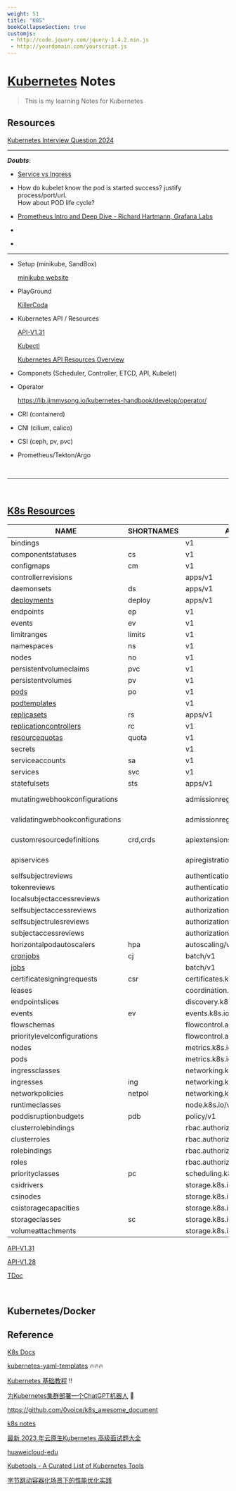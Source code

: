 ```yaml
---
weight: 51
title: "K8S"
bookCollapseSection: true
customjs:
 - http://code.jquery.com/jquery-1.4.2.min.js
 - http://yourdomain.com/yourscript.js
---
```


# [Kubernetes](https://kubernetes.io/) Notes
> This is my learning Notes for Kubernetes


## Resources

[Kubernetes Interview Question 2024](https://www.youtube.com/watch?v=zW_8klyZOa0&list=PL9JhaNh5QrVkxnIvn2HRNQe_MnWuXnXEs)

[]()

[]()

---

***Doubts***:

- [Service vs Ingress](https://lib.jimmysong.io/kubernetes-handbook/service-discovery/)

- How do kubelet know the pod is started success? justify process/port/url.   
How about POD life cycle?

- [Prometheus Intro and Deep Dive - Richard Hartmann, Grafana Labs](https://www.youtube.com/watch?v=t3YFv20Ulnc&list=PLj6h78yzYM2OJcjIuAsbbhXAaDrAnuKRB&index=56&ab_channel=CNCF%5BCloudNativeComputingFoundation%5D)

- []()

- []()


---

- Setup (minikube, SandBox)

    [minikube website](https://minikube.sigs.k8s.io/docs/start/)
    
    
- PlayGround

    [KillerCoda](https://killercoda.com/playgrounds)


- Kubernetes API / Resources

    [API-V1.31](https://kubernetes.io/docs/reference/generated/kubernetes-api/v1.31/)

    [Kubectl](https://kubernetes.io/docs/reference/generated/kubectl/kubectl-commands)

    [Kubernetes API Resources Overview](https://able8.medium.com/kubernetes-api-resources-overview-db1294f7cfd6)

- Componets (Scheduler, Controller, ETCD, API, Kubelet)    
  
- Operator

    https://lib.jimmysong.io/kubernetes-handbook/develop/operator/

- CRI (containerd)

- CNI (cilium, calico)

- CSI (ceph, pv, pvc)

- Prometheus/Tekton/Argo


<br/>

---


<br/>

## [K8s Resources](http://www.mtitek.com/tutorials/kubernetes/kubectl_cli_api_resources.php)

|NAME                              |SHORTNAMES                          	|APIVERSION                             |NAMESPACED   |KIND                             |VERBS          |                                              CATEGORIES|
|-------- 							| --------   							| -------    							| --------    |-------    						| --------     	|										 --------     	 |
|bindings                                                                                                                                   |                                       |v1                                     |true         |Binding                          |create|			|
|componentstatuses                                                                                                                          |cs                                     |v1                                     |false        |ComponentStatus                  |get,list|			|
|configmaps                                                                                                                                 |cm                                     |v1                                     |true         |ConfigMap                        |create,delete,deletecollection,get,list,patch,update,watch|			|
|controllerrevisions                                                                                                                        |                                       |apps/v1                                |true         |ControllerRevision               |create,delete,deletecollection,get,list,patch,update,watch|			|
|daemonsets                                                                                                                                 |ds                                     |apps/v1                                |true         |DaemonSet                        |create,delete,deletecollection,get,list,patch,update,watch|   all	|
|[deployments](https://kubernetes.io/docs/reference/kubernetes-api/workload-resources/deployment-v1/)                                       |deploy                                 |apps/v1                                |true         |Deployment                       |create,delete,deletecollection,get,list,patch,update,watch|   all	|
|endpoints                                                                                                                                  |ep                                     |v1                                     |true         |Endpoints                        |create,delete,deletecollection,get,list,patch,update,watch|			|
|events                                                                                                                                     |ev                                     |v1                                     |true         |Event                            |create,delete,deletecollection,get,list,patch,update,watch|			|
|limitranges                                                                                                                                |limits                                 |v1                                     |true         |LimitRange                       |create,delete,deletecollection,get,list,patch,update,watch|			|
|namespaces                                                                                                                                 |ns                                     |v1                                     |false        |Namespace                        |create,delete,get,list,patch,update,watch|			|
|nodes                                                                                                                                      |no                                     |v1                                     |false        |Node                             |create,delete,deletecollection,get,list,patch,update,watch|			|
|persistentvolumeclaims                                                                                                                     |pvc                                    |v1                                     |true         |PersistentVolumeClaim            |create,delete,deletecollection,get,list,patch,update,watch|			|
|persistentvolumes                                                                                                                          |pv                                     |v1                                     |false        |PersistentVolume                 |create,delete,deletecollection,get,list,patch,update,watch|			|
|[pods](https://kubernetes.io/docs/reference/kubernetes-api/workload-resources/pod-v1/)                                                     |po                                     |v1                                     |true         |Pod                              |create,delete,deletecollection,get,list,patch,update,watch|   all	|
|[podtemplates](https://kubernetes.io/docs/reference/kubernetes-api/workload-resources/pod-template-v1/)                                    |                                       |v1                                     |true         |PodTemplate                      |create,delete,deletecollection,get,list,patch,update,watch|			|
|[replicasets](https://kubernetes.io/docs/reference/kubernetes-api/workload-resources/replica-set-v1/)                                      |rs                                     |apps/v1                                |true         |ReplicaSet                       |create,delete,deletecollection,get,list,patch,update,watch|   all	|
|[replicationcontrollers](https://kubernetes.io/docs/reference/kubernetes-api/workload-resources/replication-controller-v1/)                |rc                                     |v1                                     |true         |ReplicationController            |create,delete,deletecollection,get,list,patch,update,watch|   all	|
|[resourcequotas](https://kubernetes.io/docs/reference/kubernetes-api/policy-resources/resource-quota-v1/)                                  |quota                                  |v1                                     |true         |ResourceQuota                    |create,delete,deletecollection,get,list,patch,update,watch|			|
|secrets                                                                                                                                    |                                       |v1                                     |true         |Secret                           |create,delete,deletecollection,get,list,patch,update,watch|			|
|serviceaccounts                                                                                                                            |sa                                     |v1                                     |true         |ServiceAccount                   |create,delete,deletecollection,get,list,patch,update,watch|			|
|services                                                                                                                                   |svc                                    |v1                                     |true         |Service                          |create,delete,deletecollection,get,list,patch,update,watch|   all	|
|statefulsets                                                                                                                               |sts                                    |apps/v1                                |true         |StatefulSet                      |create,delete,deletecollection,get,list,patch,update,watch|   all	|
|mutatingwebhookconfigurations                                                                                                              |                                       |admissionregistration.k8s.io/v1        |false        |MutatingWebhookConfiguration     |create,delete,deletecollection,get,list,patch,update,watch|   api-extensions|
|validatingwebhookconfigurations                                                                                                            |                                       |admissionregistration.k8s.io/v1        |false        |ValidatingWebhookConfiguration   |create,delete,deletecollection,get,list,patch,update,watch|   api-extensions|
|customresourcedefinitions                                                                                                                  |crd,crds                               |apiextensions.k8s.io/v1                |false        |CustomResourceDefinition         |create,delete,deletecollection,get,list,patch,update,watch|   api-extensions|
|apiservices                                                                                                                                |                                       |apiregistration.k8s.io/v1              |false        |APIService                       |create,delete,deletecollection,get,list,patch,update,watch|   api-extensions|
|selfsubjectreviews                                                                                                                         |                                       |authentication.k8s.io/v1               |false        |SelfSubjectReview                |create|			|
|tokenreviews                                                                                                                               |                                       |authentication.k8s.io/v1               |false        |TokenReview                      |create|			|
|localsubjectaccessreviews                                                                                                                  |                                       |authorization.k8s.io/v1                |true         |LocalSubjectAccessReview         |create|			|
|selfsubjectaccessreviews                                                                                                                   |                                       |authorization.k8s.io/v1                |false        |SelfSubjectAccessReview          |create|			|
|selfsubjectrulesreviews                                                                                                                    |                                       |authorization.k8s.io/v1                |false        |SelfSubjectRulesReview           |create|			|
|subjectaccessreviews                                                                                                                       |                                       |authorization.k8s.io/v1                |false        |SubjectAccessReview              |create|			|
|horizontalpodautoscalers                                                                                                                   |hpa                                    |autoscaling/v2                         |true         |HorizontalPodAutoscaler          |create,delete,deletecollection,get,list,patch,update,watch|   all  |
|[cronjobs](https://kubernetes.io/docs/reference/kubernetes-api/workload-resources/cron-job-v1/)                                                                                                                                   |cj                                     |batch/v1                               |true         |CronJob                          |create,delete,deletecollection,get,list,patch,update,watch|   all  |
|[jobs](https://kubernetes.io/docs/reference/kubernetes-api/workload-resources/job-v1/)                                                                                                                                       |                                       |batch/v1                               |true         |Job                              |create,delete,deletecollection,get,list,patch,update,watch|   all  |
|certificatesigningrequests                                                                                                                 |csr                                    |certificates.k8s.io/v1                 |false        |CertificateSigningRequest        |create,delete,deletecollection,get,list,patch,update,watch|			|
|leases                                                                                                                                     |                                       |coordination.k8s.io/v1                 |true         |Lease                            |create,delete,deletecollection,get,list,patch,update,watch|			|
|endpointslices                                                                                                                             |                                       |discovery.k8s.io/v1                    |true         |EndpointSlice                    |create,delete,deletecollection,get,list,patch,update,watch|			|
|events                                                                                                                                     |ev                                     |events.k8s.io/v1                       |true         |Event                            |create,delete,deletecollection,get,list,patch,update,watch|			|
|flowschemas                                                                                                                                |                                       |flowcontrol.apiserver.k8s.io/v1beta3   |false        |FlowSchema                       |create,delete,deletecollection,get,list,patch,update,watch|			|
|prioritylevelconfigurations                                                                                                                |                                       |flowcontrol.apiserver.k8s.io/v1beta3   |false        |PriorityLevelConfiguration       |create,delete,deletecollection,get,list,patch,update,watch|			|
|nodes                                                                                                                                      |                                       |metrics.k8s.io/v1beta1                 |false        |NodeMetrics                      |get,list|			|
|pods                                                                                                                                       |                                       |metrics.k8s.io/v1beta1                 |true         |PodMetrics                       |get,list|			|
|ingressclasses                                                                                                                             |                                       |networking.k8s.io/v1                   |false        |IngressClass                     |create,delete,deletecollection,get,list,patch,update,watch|			|
|ingresses                                                                                                                                  |ing                                    |networking.k8s.io/v1                   |true         |Ingress                          |create,delete,deletecollection,get,list,patch,update,watch|			|
|networkpolicies                                                                                                                            |netpol                                 |networking.k8s.io/v1                   |true         |NetworkPolicy                    |create,delete,deletecollection,get,list,patch,update,watch|			|
|runtimeclasses                                                                                                                             |                                       |node.k8s.io/v1                         |false        |RuntimeClass                     |create,delete,deletecollection,get,list,patch,update,watch|			|
|poddisruptionbudgets                                                                                                                       |pdb                                    |policy/v1                              |true         |PodDisruptionBudget              |create,delete,deletecollection,get,list,patch,update,watch|			|
|clusterrolebindings                                                                                                                        |                                       |rbac.authorization.k8s.io/v1           |false        |ClusterRoleBinding               |create,delete,deletecollection,get,list,patch,update,watch|			|
|clusterroles                                                                                                                               |                                       |rbac.authorization.k8s.io/v1           |false        |ClusterRole                      |create,delete,deletecollection,get,list,patch,update,watch|			|
|rolebindings                                                                                                                               |                                       |rbac.authorization.k8s.io/v1           |true         |RoleBinding                      |create,delete,deletecollection,get,list,patch,update,watch|			|
|roles                                                                                                                                      |                                       |rbac.authorization.k8s.io/v1           |true         |Role                             |create,delete,deletecollection,get,list,patch,update,watch|			|
|priorityclasses                                                                                                                            |pc                                     |scheduling.k8s.io/v1                   |false        |PriorityClass                    |create,delete,deletecollection,get,list,patch,update,watch|			|
|csidrivers                                                                                                                                 |                                       |storage.k8s.io/v1                      |false        |CSIDriver                        |create,delete,deletecollection,get,list,patch,update,watch|			|
|csinodes                                                                                                                                   |                                       |storage.k8s.io/v1                      |false        |CSINode                          |create,delete,deletecollection,get,list,patch,update,watch|			|
|csistoragecapacities                                                                                                                       |                                       |storage.k8s.io/v1                      |true         |CSIStorageCapacity               |create,delete,deletecollection,get,list,patch,update,watch|			|
|storageclasses                                                                                                                             |sc                                     |storage.k8s.io/v1                      |false        |StorageClass                     |create,delete,deletecollection,get,list,patch,update,watch|			|
|volumeattachments                                                                                                                          |                                       |storage.k8s.io/v1                      |false        |VolumeAttachment                 |create,delete,deletecollection,get,list,patch,update,watch|			|

[API-V1.31](https://kubernetes.io/docs/reference/generated/kubernetes-api/v1.31/)

[API-V1.28](https://kubernetes.io/docs/reference/generated/kubernetes-api/v1.28/)

[TDoc](https://docs.qq.com/sheet/DVGJyRGRRYUpMRk9B?tab=BB08J2)


<br/>

## Kubernetes/Docker


## Reference

[K8s Docs](https://kubernetes.io/docs/home/)

[kubernetes-yaml-templates](https://github.com/dennyzhang/kubernetes-yaml-templates) 🔥🔥🔥

[Kubernetes 基础教程](https://lib.jimmysong.io/kubernetes-handbook/) ‼️ 

[为Kubernetes集群部署一个ChatGPT机器人](https://www.bmabk.com/index.php/post/96754.html) 🏢

https://github.com/0voice/k8s_awesome_document

[k8s notes](https://awesome-kubernetes-notes.readthedocs.io/en/latest/index.html)

[最新 2023 年云原生Kubernetes 高级面试题大全](https://blog.csdn.net/qq_46654855/article/details/125612617?ops_request_misc=&request_id=&biz_id=102&utm_term=%E4%BA%91%E5%8E%9F%E7%94%9F%7Ckubernetes%7C2022%E5%B9%B4%E5%BA%95cks%E7%9C%9F%E9%A2%98%E8%A7%A3%E6%9E%90&utm_medium=distribute.pc_search_result.none-task-blog-2~blog~sobaiduweb~default-6-125612617.nonecase&spm=1018.2226.3001.4450)

[huaweicloud-edu](https://edu.huaweicloud.com/)

[Kubetools - A Curated List of Kubernetes Tools](https://collabnix.github.io/kubetools/)

[字节跳动容器化场景下的性能优化实践](https://testerhome.com/lessons/100033242)

[]()

[]()









